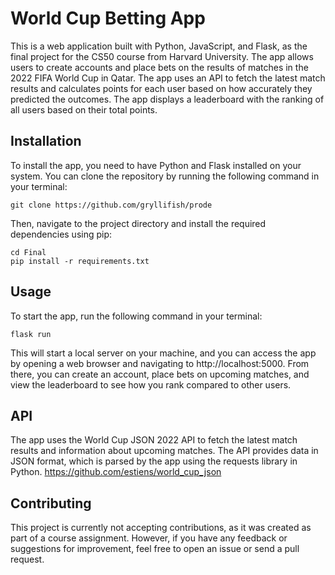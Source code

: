 # World Cup Betting App
This is a web application built with Python, JavaScript, and Flask, as the final project for the CS50 course from Harvard University. The app allows users to create accounts and place bets on the results of matches in the 2022 FIFA World Cup in Qatar. The app uses an API to fetch the latest match results and calculates points for each user based on how accurately they predicted the outcomes. The app displays a leaderboard with the ranking of all users based on their total points.

## Installation
To install the app, you need to have Python and Flask installed on your system. You can clone the repository by running the following command in your terminal:

```
git clone https://github.com/gryllifish/prode
```

Then, navigate to the project directory and install the required dependencies using pip:

```
cd Final
pip install -r requirements.txt
```

## Usage
To start the app, run the following command in your terminal:

```
flask run
```

This will start a local server on your machine, and you can access the app by opening a web browser and navigating to http://localhost:5000. From there, you can create an account, place bets on upcoming matches, and view the leaderboard to see how you rank compared to other users.

## API
The app uses the World Cup JSON 2022 API to fetch the latest match results and information about upcoming matches. The API provides data in JSON format, which is parsed by the app using the requests library in Python.
https://github.com/estiens/world_cup_json

## Contributing
This project is currently not accepting contributions, as it was created as part of a course assignment. However, if you have any feedback or suggestions for improvement, feel free to open an issue or send a pull request.